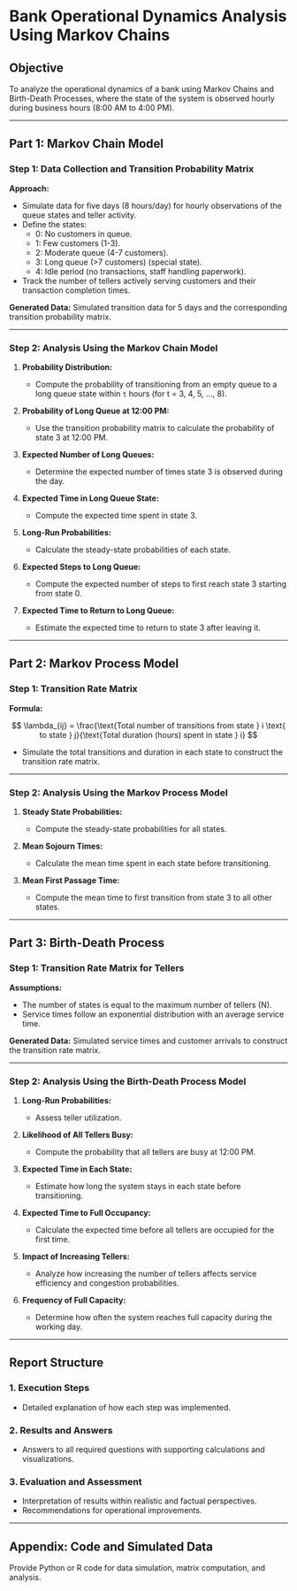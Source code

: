 # Bank Operational Dynamics Analysis Using Markov Chains

## Objective
To analyze the operational dynamics of a bank using Markov Chains and Birth-Death Processes, where the state of the system is observed hourly during business hours (8:00 AM to 4:00 PM).

---

## Part 1: Markov Chain Model

### Step 1: Data Collection and Transition Probability Matrix
**Approach:**
- Simulate data for five days (8 hours/day) for hourly observations of the queue states and teller activity.
- Define the states:
  - 0: No customers in queue.
  - 1: Few customers (1-3).
  - 2: Moderate queue (4-7 customers).
  - 3: Long queue (>7 customers) (special state).
  - 4: Idle period (no transactions, staff handling paperwork).
- Track the number of tellers actively serving customers and their transaction completion times.

**Generated Data:**
Simulated transition data for 5 days and the corresponding transition probability matrix.

---

### Step 2: Analysis Using the Markov Chain Model

1. **Probability Distribution:**
   - Compute the probability of transitioning from an empty queue to a long queue state within `t` hours (for t = 3, 4, 5, ..., 8).

2. **Probability of Long Queue at 12:00 PM:**
   - Use the transition probability matrix to calculate the probability of state 3 at 12:00 PM.

3. **Expected Number of Long Queues:**
   - Determine the expected number of times state 3 is observed during the day.

4. **Expected Time in Long Queue State:**
   - Compute the expected time spent in state 3.

5. **Long-Run Probabilities:**
   - Calculate the steady-state probabilities of each state.

6. **Expected Steps to Long Queue:**
   - Compute the expected number of steps to first reach state 3 starting from state 0.

7. **Expected Time to Return to Long Queue:**
   - Estimate the expected time to return to state 3 after leaving it.

---

## Part 2: Markov Process Model

### Step 1: Transition Rate Matrix
**Formula:**

$$
\lambda_{ij} = \frac{\text{Total number of transitions from state } i \text{ to state } j}{\text{Total duration (hours) spent in state } i}
$$
- Simulate the total transitions and duration in each state to construct the transition rate matrix.

---

### Step 2: Analysis Using the Markov Process Model

1. **Steady State Probabilities:**
   - Compute the steady-state probabilities for all states.

2. **Mean Sojourn Times:**
   - Calculate the mean time spent in each state before transitioning.

3. **Mean First Passage Time:**
   - Compute the mean time to first transition from state 3 to all other states.

---

## Part 3: Birth-Death Process

### Step 1: Transition Rate Matrix for Tellers
**Assumptions:**
- The number of states is equal to the maximum number of tellers (N).
- Service times follow an exponential distribution with an average service time.

**Generated Data:**
Simulated service times and customer arrivals to construct the transition rate matrix.

---

### Step 2: Analysis Using the Birth-Death Process Model

1. **Long-Run Probabilities:**
   - Assess teller utilization.

2. **Likelihood of All Tellers Busy:**
   - Compute the probability that all tellers are busy at 12:00 PM.

3. **Expected Time in Each State:**
   - Estimate how long the system stays in each state before transitioning.

4. **Expected Time to Full Occupancy:**
   - Calculate the expected time before all tellers are occupied for the first time.

5. **Impact of Increasing Tellers:**
   - Analyze how increasing the number of tellers affects service efficiency and congestion probabilities.

6. **Frequency of Full Capacity:**
   - Determine how often the system reaches full capacity during the working day.

---

## Report Structure

### 1. Execution Steps
- Detailed explanation of how each step was implemented.

### 2. Results and Answers
- Answers to all required questions with supporting calculations and visualizations.

### 3. Evaluation and Assessment
- Interpretation of results within realistic and factual perspectives.
- Recommendations for operational improvements.

---

## Appendix: Code and Simulated Data
Provide Python or R code for data simulation, matrix computation, and analysis.
